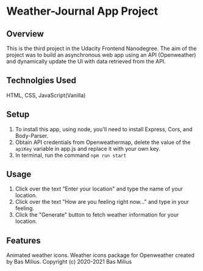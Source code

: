 # Weather-Journal App Project

## Overview
This is the third project in the Udacity Frontend Nanodegree. The aim of the project was to build an asynchronous web app using an API (Openweather) and dynamically update the UI with data retrieved from the API.

## Technolgies Used
HTML, CSS, JavaScript(Vanilla)

## Setup
1. To install this app, using node, you'll need to install Express, Cors, and Body-Parser.
2. Obtain API credentials from Openweathermap, delete the value of the ```apiKey``` variable in app.js and replace it with your own key.
3. In terminal, run the command ```npm run start```

## Usage
1. Click over the text "Enter your location" and type the name of your location.
2. Click over the text "How are you feeling right now..." and type in your feeling.
3. Click the "Generate" button to fetch weather information for your location.

## Features
Animated weather icons.
Weather icons package for Openweather created by Bas Milius. Copyright (c) 2020-2021 Bas Milius
